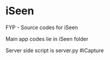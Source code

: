 # iSeen
FYP - Source codes for iSeen

Main app codes lie in iSeen folder

Server side script is server.py
#iCapture
